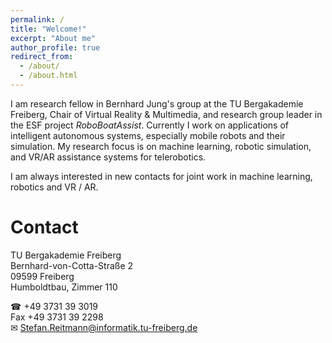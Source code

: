 ```yaml
---
permalink: /
title: "Welcome!"
excerpt: "About me"
author_profile: true
redirect_from: 
  - /about/
  - /about.html
---
```

I am research fellow in Bernhard Jung's group at the TU Bergakademie Freiberg, Chair of Virtual Reality & Multimedia, and research group leader in the ESF project *RoboBoatAssist*. Currently I work on applications of intelligent autonomous systems, especially mobile robots and their simulation. My research focus is on machine learning, robotic simulation, and VR/AR assistance systems for telerobotics.

I am always interested in new contacts for joint work in machine learning, robotics and VR / AR.

Contact
======

TU Bergakademie Freiberg<br>
Bernhard-von-Cotta-Straße 2<br>
09599 Freiberg<br>
Humboldtbau, Zimmer 110

☎ +49 3731 39 3019<br>
Fax +49 3731 39 2298<br>
✉ [Stefan.Reitmann@informatik.tu-freiberg.de](mailto:Stefan.Reitmann@informatik.tu-freiberg.de?subject=[GitHub]%20Source%20Han%20Sans)








